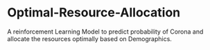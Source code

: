 # Optimal-Resource-Allocation
A reinforcement Learning Model to predict probability of Corona and allocate the resources optimally based on Demographics.
